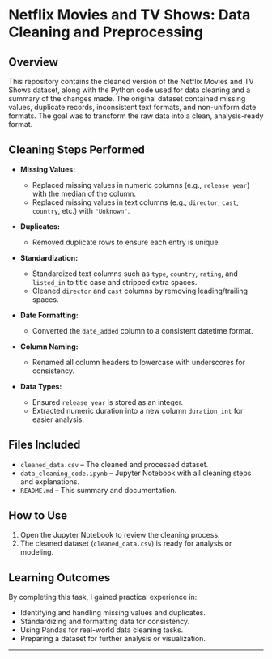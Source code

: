 # Netflix Movies and TV Shows: Data Cleaning and Preprocessing

## Overview

This repository contains the cleaned version of the Netflix Movies and TV Shows dataset, along with the Python code used for data cleaning and a summary of the changes made. The original dataset contained missing values, duplicate records, inconsistent text formats, and non-uniform date formats. The goal was to transform the raw data into a clean, analysis-ready format.

## Cleaning Steps Performed

- **Missing Values:**  
  - Replaced missing values in numeric columns (e.g., `release_year`) with the median of the column.
  - Replaced missing values in text columns (e.g., `director`, `cast`, `country`, etc.) with `"Unknown"`.

- **Duplicates:**  
  - Removed duplicate rows to ensure each entry is unique.

- **Standardization:**  
  - Standardized text columns such as `type`, `country`, `rating`, and `listed_in` to title case and stripped extra spaces.
  - Cleaned `director` and `cast` columns by removing leading/trailing spaces.

- **Date Formatting:**  
  - Converted the `date_added` column to a consistent datetime format.

- **Column Naming:**  
  - Renamed all column headers to lowercase with underscores for consistency.

- **Data Types:**  
  - Ensured `release_year` is stored as an integer.
  - Extracted numeric duration into a new column `duration_int` for easier analysis.

## Files Included

- `cleaned_data.csv` – The cleaned and processed dataset.
- `data_cleaning_code.ipynb` – Jupyter Notebook with all cleaning steps and explanations.
- `README.md` – This summary and documentation.

## How to Use

1. Open the Jupyter Notebook to review the cleaning process.
2. The cleaned dataset (`cleaned_data.csv`) is ready for analysis or modeling.

## Learning Outcomes

By completing this task, I gained practical experience in:
- Identifying and handling missing values and duplicates.
- Standardizing and formatting data for consistency.
- Using Pandas for real-world data cleaning tasks.
- Preparing a dataset for further analysis or visualization.

---

